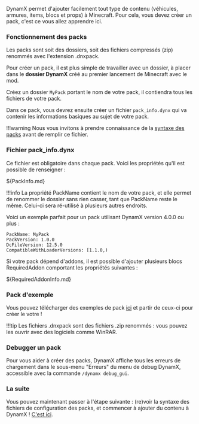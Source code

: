 DynamX permet d'ajouter facilement tout type de contenu (véhicules, armures, items, blocs et props) à Minecraft. Pour cela, vous devez créer un pack, c'est ce vous allez apprendre ici.

### Fonctionnement des packs

Les packs sont soit des dossiers, soit des fichiers compressés (zip) renommés avec l'extension .dnxpack.

Pour créer un pack, il est plus simple de travailler avec un dossier, à placer dans le **dossier DynamX** créé au premier lancement de Minecraft avec le mod.

Créez un dossier `MyPack` portant le nom de votre pack, il contiendra tous les fichiers de votre pack.

Dans ce pack, vous devrez ensuite créer un fichier `pack_info.dynx` qui va contenir les informations basiques au sujet de votre pack.

!!!warning
	Nous vous invitons à prendre connaissance de la [syntaxe des packs](../DynamXPackConfigsSyntax/) avant de remplir ce fichier.

### Fichier pack_info.dynx

Ce fichier est obligatoire dans chaque pack. Voici les propriétés qu'il est possible de renseigner :

${PackInfo.md}

!!!info
	La propriété PackName contient le nom de votre pack, et elle permet de renommer le dossier sans rien casser, tant que PackName reste le même. Celui-ci sera ré-utilisé à plusieurs autres endroits.

Voici un exemple parfait pour un pack utilisant DynamX version 4.0.0 ou plus :
```
PackName: MyPack
PackVersion: 1.0.0
DcFileVersion: 12.5.0
CompatibleWithLoaderVersions: [1.1.0,)
```

Si votre pack dépend d'addons, il est possible d'ajouter plusieurs blocs RequiredAddon comportant les propriétés suivantes :

${RequiredAddonInfo.md}

### Pack d'exemple

Vous pouvez télécharger des exemples de pack [ici](https://files.dynamx.fr/addons/) et partir de ceux-ci pour créer le votre !

!!!tip
	Les fichiers .dnxpack sont des fichiers .zip renommés : vous pouvez les ouvrir avec des logiciels comme WinRAR.

### Debugger un pack

Pour vous aider à créer des packs, DynamX affiche tous les erreurs de chargement dans le sous-menu "Erreurs" du menu de debug DynamX, accessible avec la commande `/dynamx debug_gui`.

### La suite

Vous pouvez maintenant passer à l'étape suivante : (re)voir la syntaxe des fichiers de configuration des packs, et commencer à ajouter du contenu à DynamX ! [C'est ici](../DynamXPackConfigsSyntax/).
